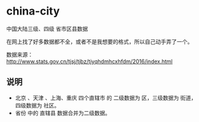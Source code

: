# china-city
中国大陆三级、四级 省市区县数据

在网上找了好多数据都不全，或者不是我想要的格式，所以自己动手弄了一个。

数据来源：http://www.stats.gov.cn/tjsj/tjbz/tjyqhdmhcxhfdm/2016/index.html

## 说明
+ 北京 、天津 、上海、重庆 四个直辖市 的 二级数据为 区，三级数据为 街道，四级数据为 社区。
+ 省份 中的 直辖县 数据合并为二级数据。